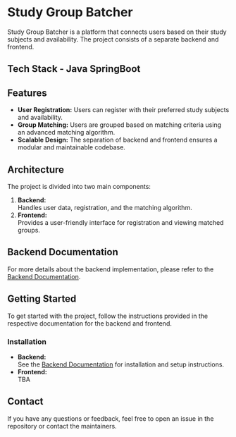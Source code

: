 # Study Group Batcher

Study Group Batcher is a platform that connects users based on their study subjects and availability. The project consists of a separate backend and frontend.

## Tech Stack - Java SpringBoot

## Features

- **User Registration:** Users can register with their preferred study subjects and availability.
- **Group Matching:** Users are grouped based on matching criteria using an advanced matching algorithm.
- **Scalable Design:** The separation of backend and frontend ensures a modular and maintainable codebase.

## Architecture

The project is divided into two main components:

1. **Backend:**  
   Handles user data, registration, and the matching algorithm.
2. **Frontend:**  
   Provides a user-friendly interface for registration and viewing matched groups.

## Backend Documentation

For more details about the backend implementation, please refer to the [Backend Documentation](https://github.com/cyr17/student-batcher/blob/main/backend/README.md).

## Getting Started

To get started with the project, follow the instructions provided in the respective documentation for the backend and frontend.

### Installation

- **Backend:**  
  See the [Backend Documentation](https://github.com/cyr17/student-batcher/blob/main/backend/README.md) for installation and setup instructions.
- **Frontend:**  
  TBA

## Contact

If you have any questions or feedback, feel free to open an issue in the repository or contact the maintainers.
